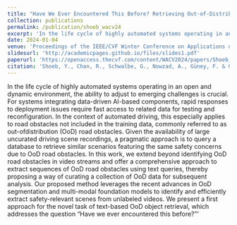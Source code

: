 ```yaml
---
title: "Have We Ever Encountered This Before? Retrieving Out-of-Distribution Road Obstacles from Driving Scenes"
collection: publications
permalink: /publication/shoeb_wacv24
excerpt: 'In the life cycle of highly automated systems operating in an open and dynamic environment, the ability to adjust to emerging challenges is crucial. For systems integrating data-driven AI-based components, rapid responses to deployment issues require fast access to related data for testing and reconfiguration. In the context of automated driving, this especially applies to road obstacles not included in the training data, commonly referred to as out-ofdistribution (OoD) road obstacles. Given the availability of large uncurated driving scene recordings, a pragmatic approach is to query a database to retrieve similar scenarios featuring the same safety concerns due to OoD road obstacles. In this work, we extend beyond identifying OoD road obstacles in video streams and offer a comprehensive approach to extract sequences of OoD road obstacles using text queries, thereby proposing a way of curating a collection of OoD data for subsequent analysis. Our proposed method leverages the recent advances in OoD segmentation and multi-modal foundation models to identify and efficiently extract safety-relevant scenes from unlabeled videos. We present a first approach for the novel task of text-based OoD object retrieval, which addresses the question “Have we ever encountered this before?”'
date: 2024-01-04
venue: 'Proceedings of the IEEE/CVF Winter Conference on Applications of Computer Vision (WACV)'
slidesurl: 'http://academicpages.github.io/files/slides1.pdf'
paperurl: 'https://openaccess.thecvf.com/content/WACV2024/papers/Shoeb_Have_We_Ever_Encountered_This_Before_Retrieving_Out-of-Distribution_Road_Obstacles_WACV_2024_paper.pdf'
citation: 'Shoeb, Y., Chan, R., Schwalbe, G., Nowzad, A., Güney, F. & Gottschalk, H. (2024). &quot;Have We Ever Encountered This Before? Retrieving Out-of-Distribution Road Obstacles from Driving Scenes.&quot; <i>Proceedings of the IEEE/CVF Winter Conference on Applications of Computer Vision (WACV)</i>.'
---
```


In the life cycle of highly automated systems operating in an open and dynamic environment, the ability to adjust to emerging challenges is crucial. For systems integrating data-driven AI-based components, rapid responses to deployment issues require fast access to related data for testing and reconfiguration. In the context of automated driving, this especially applies to road obstacles not included in the training data, commonly referred to as out-ofdistribution (OoD) road obstacles. Given the availability of large uncurated driving scene recordings, a pragmatic approach is to query a database to retrieve similar scenarios featuring the same safety concerns due to OoD road obstacles. In this work, we extend beyond identifying OoD road obstacles in video streams and offer a comprehensive approach to extract sequences of OoD road obstacles using text queries, thereby proposing a way of curating a collection of OoD data for subsequent analysis. Our proposed method leverages the recent advances in OoD segmentation and multi-modal foundation models to identify and efficiently extract safety-relevant scenes from unlabeled videos. We present a first approach for the novel task of text-based OoD object retrieval, which addresses the question “Have we ever encountered this before?”'